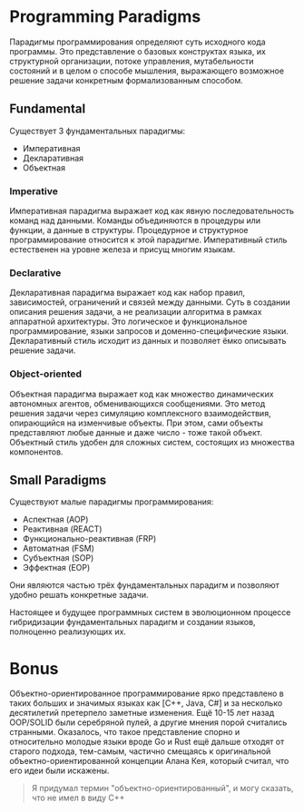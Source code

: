 # Programming Paradigms
Парадигмы программирования определяют суть исходного кода программы. Это представление о базовых конструктах языка, их структурной организации, потоке управления, мутабельности состояний и в целом о способе мышления, выражающего возможное решение задачи конкретным формализованным способом.

## Fundamental
Существует 3 фундаментальных парадигмы:
- Императивная
- Декларативная
- Объектная

### Imperative
Императивная парадигма выражает код как явную последовательность команд над данными.
Команды объединяются в процедуры или функции, а данные в структуры.
Процедурное и структурное программирование относится к этой парадигме.
Императивный стиль естественен на уровне железа и присущ многим языкам.

### Declarative
Декларативная парадигма выражает код как набор правил, зависимостей, ограничений и связей между данными.
Суть в создании описания решения задачи, а не реализации алгоритма в рамках аппаратной архитектуры.
Это логическое и функциональное программирование, языки запросов и доменно-специфические языки.
Декларативный стиль исходит из данных и позволяет ёмко описывать решение задачи.

### Object-oriented
Объектная парадигма выражает код как множество динамических автономных агентов, обменивающихся сообщениями.
Это метод решения задачи через симуляцию комплексного взаимодействия, опирающийся на изменчивые объекты.
При этом, сами объекты представляют любые данные и даже число - тоже такой объект.
Объектный стиль удобен для сложных систем, состоящих из множества компонентов.

## Small Paradigms
Существуют малые парадигмы программирования:
- Аспектная (AOP)
- Реактивная (REACT)
- Функционально-реактивная (FRP)
- Автоматная (FSM)
- Субъектная (SOP)
- Эффектная (EOP)

Они являются частью трёх фундаментальных парадигм и позволяют удобно решать конкретные задачи.

Настоящее и будущее программных систем в эволюционном процессе гибридизации фундаментальных парадигм и создании языков, полноценно реализующих их.

# Bonus
Объектно-ориентированное программирование ярко представлено в таких больших и значимых языках как [C++, Java, C#] и за несколько десятилетий претерпело заметные изменения.
Ещё 10-15 лет назад OOP/SOLID были серебряной пулей, а другие мнения порой считались странными. Оказалось, что такое представление спорно и относительно молодые языки вроде Go и Rust ещё дальше отходят от старого подхода, тем-самым, частично смещаясь к оригинальной объектно-ориентированной концепции Алана Кея, который считал, что его идеи были искажены.
> Я придумал термин "объектно-ориентированный", и могу сказать, что не имел в виду C++
